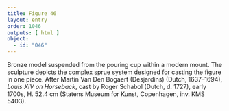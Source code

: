 ```yaml
---
title: Figure 46
layout: entry
order: 1046
outputs: [ html ]
object:
  - id: "046"
---
```


Bronze model suspended from the pouring cup within a modern mount. The sculpture depicts the complex sprue system designed for casting the figure in one piece. After Martin Van Den Bogaert (Desjardins) (Dutch, 1637–1694), *Louis XIV on Horseback*, cast by Roger Schabol (Dutch, d. 1727), early 1700s, H. 52.4 cm (Statens Museum for Kunst, Copenhagen, inv. KMS 5403).
